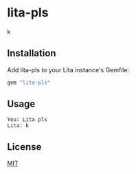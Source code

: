 # lita-pls

k

## Installation

Add lita-pls to your Lita instance's Gemfile:

``` ruby
gem "lita-pls"
```

## Usage

```
You: Lita pls
Lita: k
```

## License

[MIT](http://opensource.org/licenses/MIT)
